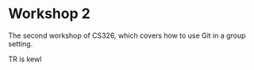 # Workshop 2

The second workshop of CS326, which covers how to use Git in a group setting.

TR is kewl
